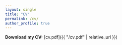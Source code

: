 ```yaml
---
layout: single
title: "CV"
permalink: /cv/
author_profile: true
---
```


**Download my CV:** [cv.pdf]({{ "/cv.pdf" | relative_url }})
